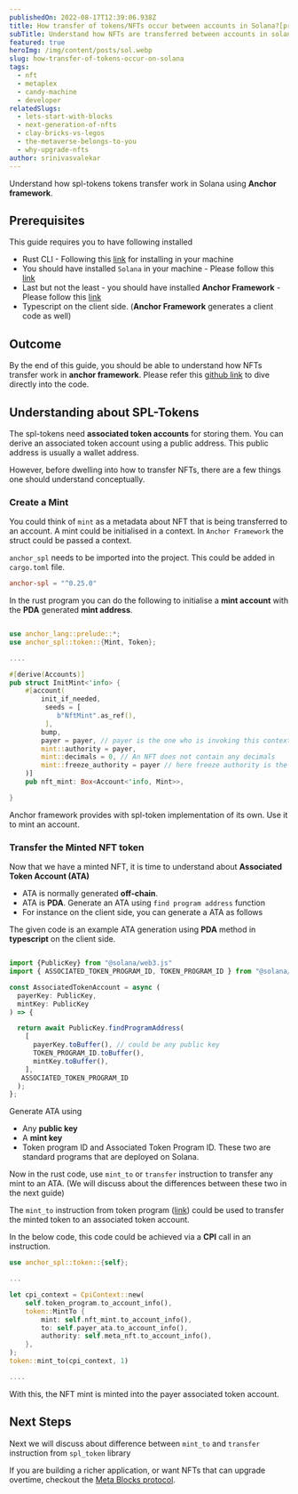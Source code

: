 ```yaml
---
publishedOn: 2022-08-17T12:39:06.938Z
title: How transfer of tokens/NFTs occur between accounts in Solana?[programmatically]
subTitle: Understand how NFTs are transferred between accounts in solana
featured: true
heroImg: /img/content/posts/sol.webp
slug: how-transfer-of-tokens-occur-on-solana
tags:
  - nft
  - metaplex
  - candy-machine
  - developer
relatedSlugs:
  - lets-start-with-blocks
  - next-generation-of-nfts
  - clay-bricks-vs-legos
  - the-metaverse-belongs-to-you
  - why-upgrade-nfts
author: srinivasvalekar
---
```


Understand how spl-tokens tokens transfer work in Solana using **Anchor framework**.

## Prerequisites

This guide requires you to have following installed

* Rust CLI - Following this [link](https://www.rust-lang.org/tools/install) for installing in your machine
* You should have installed `Solana` in your machine - Please follow this [link](https://docs.solana.com/cli/install-solana-cli-tools)
* Last but not the least - you should have installed **Anchor Framework**  - Please follow this [link](https://book.anchor-lang.com/getting_started/installation.html#anchor)
* Typescript on the client side. (**Anchor Framework** generates a client code as well)
  


## Outcome

By the end of this guide, you should be able to understand how NFTs transfer work in **anchor framework**. Please refer this [github link](https://github.com/metablockshq/metablocks-program-library/blob/main/nft-vault/programs/nft-vault/src/lib.rs) to dive directly into the code.


## Understanding about SPL-Tokens

The spl-tokens need **associated token accounts** for storing them. You can derive an associated token account using a public address. This public address is usually a wallet address.  

However, before dwelling into how to transfer NFTs, there are a few things one should understand conceptually. 


### Create a Mint 
You could think of `mint` as a metadata about NFT that is being transferred to an account. A mint could be initialised in a context. In `Anchor Framework` the struct could be passed a context. 

`anchor_spl` needs to be imported into the project. This could be added in `cargo.toml` file.

```toml
anchor-spl = "^0.25.0"
```


In the rust program you can do the following to initialise a **mint account** with the **PDA** generated **mint address**.

```rust

use anchor_lang::prelude::*;
use anchor_spl::token::{Mint, Token};

....

#[derive(Accounts)]
pub struct InitMint<'info> {
    #[account(
        init_if_needed,
         seeds = [
            b"NftMint".as_ref(),
         ],
        bump,
        payer = payer, // payer is the one who is invoking this context
        mint::authority = payer,
        mint::decimals = 0, // An NFT does not contain any decimals
        mint::freeze_authority = payer // here freeze authority is the payer
    )]
    pub nft_mint: Box<Account<'info, Mint>>,

}

```

Anchor framework provides with spl-token implementation of its own. Use it to mint an account.


### Transfer the Minted NFT token

Now that we have a minted NFT, it is time to understand about **Associated Token Account (ATA)**

* ATA is normally generated **off-chain**. 
* ATA is **PDA**. Generate an ATA using `find program address` function
* For instance on the client side, you can generate a ATA as follows 

The given code is an example ATA generation using **PDA** method in **typescript** on the client side.

```typescript

import {PublicKey} from "@solana/web3.js"
import { ASSOCIATED_TOKEN_PROGRAM_ID, TOKEN_PROGRAM_ID } from "@solana/spl-token";

const AssociatedTokenAccount = async (
  payerKey: PublicKey,
  mintKey: PublicKey
) => {

  return await PublicKey.findProgramAddress(
    [
      payerKey.toBuffer(), // could be any public key
      TOKEN_PROGRAM_ID.toBuffer(),
      mintKey.toBuffer(),
    ],
   ASSOCIATED_TOKEN_PROGRAM_ID  
  );
};

```

Generate ATA using 
* Any **public key**
* A **mint key** 
* Token program ID and Associated Token Program ID. These two are standard programs that are deployed on Solana.

Now in the rust code, use `mint_to` or `transfer` instruction to transfer any mint to an ATA. (We will discuss about the differences between these two in the next guide)

The `mint_to` instruction from token program ([link](https://spl.solana.com/token)) could be used to transfer the minted token to an associated token account. 

In the below code, this code could be achieved via a **CPI** call in an instruction.   

```rust
use anchor_spl::token::{self};

...

let cpi_context = CpiContext::new(
    self.token_program.to_account_info(),
    token::MintTo {
        mint: self.nft_mint.to_account_info(),
        to: self.payer_ata.to_account_info(),
        authority: self.meta_nft.to_account_info(),
    },
);
token::mint_to(cpi_context, 1)

....

```

With this, the NFT mint is minted into the payer associated token account. 


## Next Steps

Next we will discuss about difference between `mint_to` and `transfer` instruction from `spl_token` library 

If you are building a richer application, or want NFTs that can upgrade overtime, checkout the [Meta Blocks protocol](https://metablocks.world/guides/protocol).